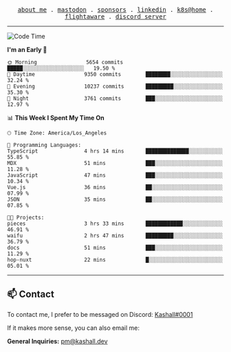 <p align="center">
  <samp>
    <a href="https://jordanjones.org/">about me</a> .
    <a rel="me" href="https://mastodon.social/@kashall">mastodon</a> .
    <a href="https://github.com/sponsors/kashalls">sponsors</a> .
    <a href="https://linkedin.com/in/jordpjones">linkedin</a> .
    <a href="https://github.com/kashalls/home-cluster">k8s@home</a> .
    <a href="https://flightaware.com/adsb/stats/user/kashalls">flightaware</a> .
    <a href="https://discord.gg/ctgrp8k">discord server</a>
  </samp>
</p>

---

<!--START_SECTION:waka-->
![Code Time](http://img.shields.io/badge/Code%20Time-1%2C342%20hrs%2014%20mins-blue)

**I'm an Early 🐤** 

```text
🌞 Morning                5654 commits        █████░░░░░░░░░░░░░░░░░░░░   19.50 % 
🌆 Daytime                9350 commits        ████████░░░░░░░░░░░░░░░░░   32.24 % 
🌃 Evening                10237 commits       █████████░░░░░░░░░░░░░░░░   35.30 % 
🌙 Night                  3761 commits        ███░░░░░░░░░░░░░░░░░░░░░░   12.97 % 
```


📊 **This Week I Spent My Time On** 

```text
🕑︎ Time Zone: America/Los_Angeles

💬 Programming Languages: 
TypeScript               4 hrs 14 mins       ██████████████░░░░░░░░░░░   55.85 % 
MDX                      51 mins             ███░░░░░░░░░░░░░░░░░░░░░░   11.28 % 
JavaScript               47 mins             ███░░░░░░░░░░░░░░░░░░░░░░   10.34 % 
Vue.js                   36 mins             ██░░░░░░░░░░░░░░░░░░░░░░░   07.99 % 
JSON                     35 mins             ██░░░░░░░░░░░░░░░░░░░░░░░   07.85 % 

🐱‍💻 Projects: 
pieces                   3 hrs 33 mins       ████████████░░░░░░░░░░░░░   46.91 % 
waifu                    2 hrs 47 mins       █████████░░░░░░░░░░░░░░░░   36.79 % 
docs                     51 mins             ███░░░░░░░░░░░░░░░░░░░░░░   11.29 % 
hop-nuxt                 22 mins             █░░░░░░░░░░░░░░░░░░░░░░░░   05.01 % 
```


<!--END_SECTION:waka-->

---

## 📫 Contact

To contact me, I prefer to be messaged on Discord:  [Kashall#0001](https://discord.com/users/201077739589992448)

If it makes more sense, you can also email me:

**General Inquiries:** pm@kashall.dev  
